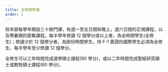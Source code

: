 ```yaml
---
title: 全時間修讀
order: 1
---
```


校本部每學年開設三十餘門課，有週一至五日間和晚上，週六日間的正規課程，以及寒暑期的密集課程。每半學年修讀 12 個學分或以上者，為全時間學生(全修生)；修讀少於 12 個學分者，為部份時間學生。持 F-1 簽證的國際學生必須為全修生，每半學年至少修讀 12 個學分。

全修生可以三年時間完成道學碩士課程(90 學分)，或以二年時間完成聖經研究碩士或教牧碩士課程(60 學分)。
